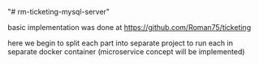 "# rm-ticketing-mysql-server" 

basic implementation was done at https://github.com/Roman75/ticketing

here we begin to split each part into separate project to run each in separate docker container (microservice concept will be implemented)
